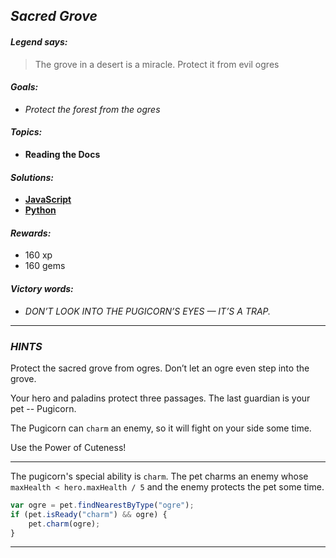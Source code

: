 ## _Sacred Grove_

#### _Legend says:_
> The grove in a desert is a miracle. Protect it from evil ogres

#### _Goals:_
+ _Protect the forest from the ogres_

#### _Topics:_
+ **Reading the Docs**

#### _Solutions:_
+ **[JavaScript](sacretGrove.js)**
+ **[Python](sacred_grove.py)**

#### _Rewards:_
+ 160 xp
+ 160 gems

#### _Victory words:_
+ _DON’T LOOK INTO THE PUGICORN’S EYES — IT’S A TRAP._

___

### _HINTS_

Protect the sacred grove from ogres. Don’t let an ogre even step into the grove.

Your hero and paladins protect three passages. The last guardian is your pet -- Pugicorn.

The Pugicorn can `charm` an enemy, so it will fight on your side some time.

Use the Power of Cuteness!

___

The pugicorn's special ability is `charm`. The pet charms an enemy whose `maxHealth < hero.maxHealth / 5` and the enemy protects the pet some time.

```javascript
var ogre = pet.findNearestByType("ogre");
if (pet.isReady("charm") && ogre) {
    pet.charm(ogre);
}
```

___
